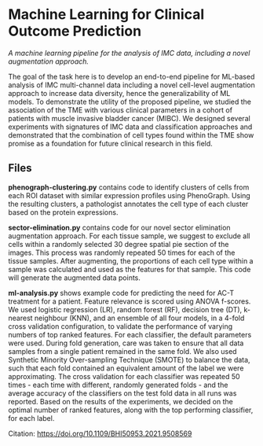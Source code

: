 # Machine Learning for Clinical Outcome Prediction
<i>A machine learning pipeline for the analysis of IMC data, including a novel augmentation approach.</i>

The goal of the task here is to develop an end-to-end pipeline for ML-based analysis of IMC multi-channel data including a novel cell-level augmentation approach to increase data diversity, hence the generalizability of ML models. To demonstrate the utility of the proposed pipeline, we studied the association of the TME with various clinical parameters in a cohort of patients with muscle invasive bladder cancer (MIBC). We designed several experiments with signatures of IMC data and classification approaches and demonstrated that the combination of cell types found within the TME show promise as a foundation for future clinical research in this field.

## Files
<b>phenograph-clustering.py</b> contains code to identify clusters of cells from each ROI dataset with similar expression profiles using PhenoGraph. Using the resulting clusters, a pathologist annotates the cell type of each cluster based on the protein expressions.

<b>sector-elimination.py</b> contains code for our novel sector elimination augmentation approach. For each tissue sample, we suggest to exclude all cells within a randomly selected 30 degree spatial pie section of the images. This process was randomly repeated 50 times for each of the tissue samples. After augmenting, the proportions of each cell type within a sample was calculated and used as the features for that sample. This code will generate the augmented data points.

<b>ml-analysis.py</b> shows example code for predicting the need for AC-T treatment for a patient. Feature relevance is scored using ANOVA f-scores. We used logistic regression (LR), random forest (RF), decision tree (DT), k-nearest neighbour (KNN), and an ensemble of all four models, in a 4-fold cross validation configuration, to validate the performance of varying numbers of top ranked features. For each classifier, the default parameters were used. During fold generation, care was taken to ensure that all data samples from a single patient remained in the same fold. We also used Synthetic Minority Over-sampling Technique (SMOTE) to balance the data, such that each fold contained an equivalent amount of the label we were approximating. The cross validation for each classifier was repeated 50 times - each time with different, randomly generated folds - and the average accuracy of the classifiers on the test fold data in all runs was reported. Based on the results of the experiments, we decided on the optimal number of ranked features, along with the top performing classifier, for each label. 

Citation: https://doi.org/10.1109/BHI50953.2021.9508569
